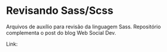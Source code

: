 # Revisando Sass/Scss

Arquivos de auxílio para revisão da linguagem Sass. Repositório complementa o post do blog Web Social Dev.

Link:
